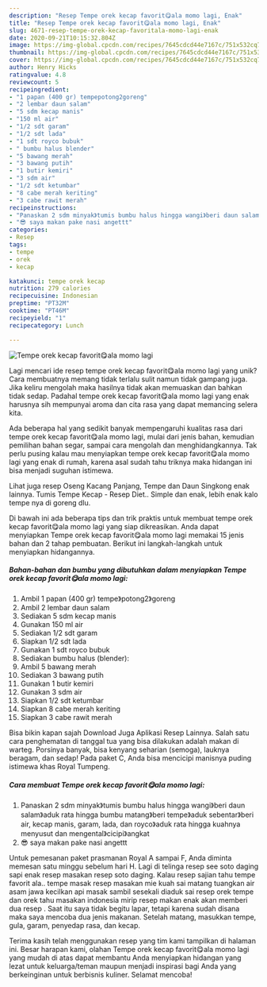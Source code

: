 ```yaml
---
description: "Resep Tempe orek kecap favorit😋ala momo lagi, Enak"
title: "Resep Tempe orek kecap favorit😋ala momo lagi, Enak"
slug: 4671-resep-tempe-orek-kecap-favoritala-momo-lagi-enak
date: 2020-09-21T10:15:32.804Z
image: https://img-global.cpcdn.com/recipes/7645cdcd44e7167c/751x532cq70/tempe-orek-kecap-favorit😋ala-momo-lagi-foto-resep-utama.jpg
thumbnail: https://img-global.cpcdn.com/recipes/7645cdcd44e7167c/751x532cq70/tempe-orek-kecap-favorit😋ala-momo-lagi-foto-resep-utama.jpg
cover: https://img-global.cpcdn.com/recipes/7645cdcd44e7167c/751x532cq70/tempe-orek-kecap-favorit😋ala-momo-lagi-foto-resep-utama.jpg
author: Henry Hicks
ratingvalue: 4.8
reviewcount: 5
recipeingredient:
- "1 papan (400 gr) tempepotong2goreng"
- "2 lembar daun salam"
- "5 sdm kecap manis"
- "150 ml air"
- "1/2 sdt garam"
- "1/2 sdt lada"
- "1 sdt royco bubuk"
- " bumbu halus blender"
- "5 bawang merah"
- "3 bawang putih"
- "1 butir kemiri"
- "3 sdm air"
- "1/2 sdt ketumbar"
- "8 cabe merah keriting"
- "3 cabe rawit merah"
recipeinstructions:
- "Panaskan 2 sdm minyak》tumis bumbu halus hingga wangi》beri daun salam》aduk rata hingga bumbu matang》beri tempe》aduk sebentar》beri air, kecap manis, garam, lada, dan royco》aduk rata hingga kuahnya menyusut dan mengental》cicipi》angkat"
- "😎 saya makan pake nasi angettt"
categories:
- Resep
tags:
- tempe
- orek
- kecap

katakunci: tempe orek kecap 
nutrition: 279 calories
recipecuisine: Indonesian
preptime: "PT32M"
cooktime: "PT46M"
recipeyield: "1"
recipecategory: Lunch

---
```



![Tempe orek kecap favorit😋ala momo lagi](https://img-global.cpcdn.com/recipes/7645cdcd44e7167c/751x532cq70/tempe-orek-kecap-favorit😋ala-momo-lagi-foto-resep-utama.jpg)

Lagi mencari ide resep tempe orek kecap favorit😋ala momo lagi yang unik? Cara membuatnya memang tidak terlalu sulit namun tidak gampang juga. Jika keliru mengolah maka hasilnya tidak akan memuaskan dan bahkan tidak sedap. Padahal tempe orek kecap favorit😋ala momo lagi yang enak harusnya sih mempunyai aroma dan cita rasa yang dapat memancing selera kita.

Ada beberapa hal yang sedikit banyak mempengaruhi kualitas rasa dari tempe orek kecap favorit😋ala momo lagi, mulai dari jenis bahan, kemudian pemilihan bahan segar, sampai cara mengolah dan menghidangkannya. Tak perlu pusing kalau mau menyiapkan tempe orek kecap favorit😋ala momo lagi yang enak di rumah, karena asal sudah tahu triknya maka hidangan ini bisa menjadi suguhan istimewa.

Lihat juga resep Oseng Kacang Panjang, Tempe dan Daun Singkong enak lainnya. Tumis Tempe Kecap - Resep Diet.. Simple dan enak, lebih enak kalo tempe nya di goreng dlu.


Di bawah ini ada beberapa tips dan trik praktis untuk membuat tempe orek kecap favorit😋ala momo lagi yang siap dikreasikan. Anda dapat menyiapkan Tempe orek kecap favorit😋ala momo lagi memakai 15 jenis bahan dan 2 tahap pembuatan. Berikut ini langkah-langkah untuk menyiapkan hidangannya.

<!--inarticleads1-->

##### Bahan-bahan dan bumbu yang dibutuhkan dalam menyiapkan Tempe orek kecap favorit😋ala momo lagi:

1. Ambil 1 papan (400 gr) tempe》potong2》goreng
1. Ambil 2 lembar daun salam
1. Sediakan 5 sdm kecap manis
1. Gunakan 150 ml air
1. Sediakan 1/2 sdt garam
1. Siapkan 1/2 sdt lada
1. Gunakan 1 sdt royco bubuk
1. Sediakan  bumbu halus (blender):
1. Ambil 5 bawang merah
1. Sediakan 3 bawang putih
1. Gunakan 1 butir kemiri
1. Gunakan 3 sdm air
1. Siapkan 1/2 sdt ketumbar
1. Siapkan 8 cabe merah keriting
1. Siapkan 3 cabe rawit merah


Bisa bikin kapan sajah Download Juga Aplikasi Resep Lainnya. Salah satu cara penghematan di tanggal tua yang bisa dilakukan adalah makan di warteg. Porsinya banyak, bisa kenyang seharian (semoga), lauknya beragam, dan sedap! Pada paket C, Anda bisa mencicipi manisnya puding istimewa khas Royal Tumpeng. 

<!--inarticleads2-->

##### Cara membuat Tempe orek kecap favorit😋ala momo lagi:

1. Panaskan 2 sdm minyak》tumis bumbu halus hingga wangi》beri daun salam》aduk rata hingga bumbu matang》beri tempe》aduk sebentar》beri air, kecap manis, garam, lada, dan royco》aduk rata hingga kuahnya menyusut dan mengental》cicipi》angkat
1. 😎 saya makan pake nasi angettt


Untuk pemesanan paket prasmanan Royal A sampai F, Anda diminta memesan satu minggu sebelum hari H. Lagi di telinga resep see soto daging sapi enak resep masakan resep soto daging. Kalau resep sajian tahu tempe favorit ala.. tempe masak resep masakan mie kuah sai matang tuangkan air asam jawa kecilkan api masak sambil sesekali diaduk sai resep orek tempe dan orek tahu masakan indonesia mirip resep makan enak akan memberi dua resep . Saat itu saya tidak begitu lapar, tetapi karena sudah disana maka saya mencoba dua jenis makanan. Setelah matang, masukkan tempe, gula, garam, penyedap rasa, dan kecap. 

Terima kasih telah menggunakan resep yang tim kami tampilkan di halaman ini. Besar harapan kami, olahan Tempe orek kecap favorit😋ala momo lagi yang mudah di atas dapat membantu Anda menyiapkan hidangan yang lezat untuk keluarga/teman maupun menjadi inspirasi bagi Anda yang berkeinginan untuk berbisnis kuliner. Selamat mencoba!
